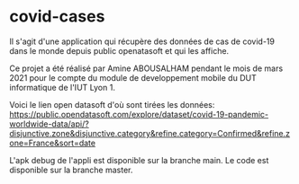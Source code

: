 # covid-cases
Il s'agit d'une application qui récupère des données de cas de covid-19 dans le monde depuis public openatasoft et qui les affiche.

Ce projet a été réalisé par Amine ABOUSALHAM pendant le mois de mars 2021 pour le compte du module de developpement mobile du DUT informatique de l'IUT Lyon 1.

Voici le lien open datasoft d'où sont tirées les données:
https://public.opendatasoft.com/explore/dataset/covid-19-pandemic-worldwide-data/api/?disjunctive.zone&disjunctive.category&refine.category=Confirmed&refine.zone=France&sort=date

L'apk debug de l'appli est disponible sur la branche main.
Le code est disponible sur la branche master.
